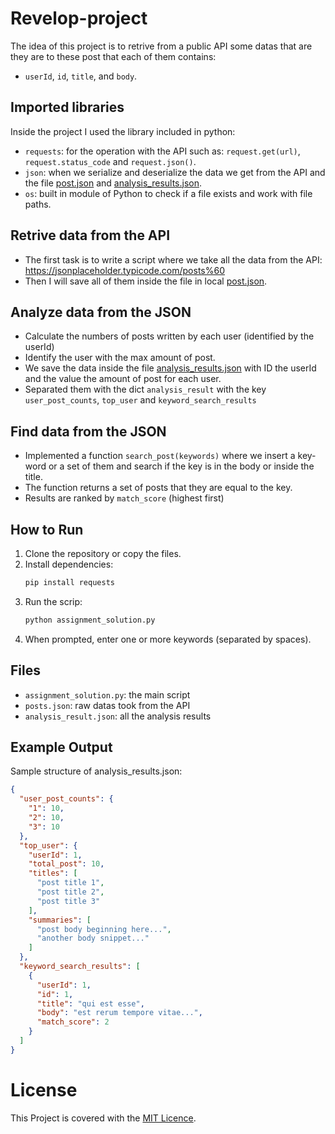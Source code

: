 # Revelop-project
The idea of this project is to retrive from a public API some datas 
that are they are to these post that each of them contains:
- `userId`, `id`, `title`, and `body`.
## Imported libraries
Inside the project I used the library included in python:

- `requests`: for the operation with the API such as: `request.get(url)`, `request.status_code` and `request.json()`.
- `json`: when we serialize and deserialize the data we get from the API and the file [post.json](posts.json) and [analysis_results.json]().
-  `os`: built in module of Python to check if a file exists and work with file paths.

## Retrive data from the API
- The first task is to write a script where we 
take all the data from the API: https://jsonplaceholder.typicode.com/posts%60
- Then I will save all of them inside the file in local [post.json](posts.json).

## Analyze data from the JSON 
- Calculate the numbers of posts written by each user (identified by the userId)
- Identify the user with the max amount of post.
- We save the data inside the file [analysis_results.json](analysis_results.json) with ID the userId and the value the amount of post for each user.
- Separated them with the dict `analysis_result` with the key `user_post_counts`, `top_user` and `keyword_search_results` 

## Find data from the JSON
-  Implemented a function `search_post(keywords)` where we insert a key-word or a set of them and search if the key is in the body or 
inside the title.
-  The function returns a set of posts that they are equal to the key. 
-  Results are ranked by `match_score` (highest first)

## How to Run
1. Clone the repository or copy the files.  
2. Install dependencies:
   ```bash
   pip install requests
3. Run the scrip:
    ```bash
    python assignment_solution.py

4. When prompted, enter one or more keywords (separated by spaces).

## Files
- `assignment_solution.py`: the main script
- `posts.json`: raw datas took from the API
- `analysis_result.json`: all the analysis results

## Example Output
Sample structure of analysis_results.json:
```json
{
  "user_post_counts": {
    "1": 10,
    "2": 10,
    "3": 10
  },
  "top_user": {
    "userId": 1,
    "total_post": 10,
    "titles": [
      "post title 1",
      "post title 2",
      "post title 3"
    ],
    "summaries": [
      "post body beginning here...",
      "another body snippet..."
    ]
  },
  "keyword_search_results": [
    {
      "userId": 1,
      "id": 1,
      "title": "qui est esse",
      "body": "est rerum tempore vitae...",
      "match_score": 2
    }
  ]
}
````
# License
This Project is covered with the [MIT Licence](LICENSE).